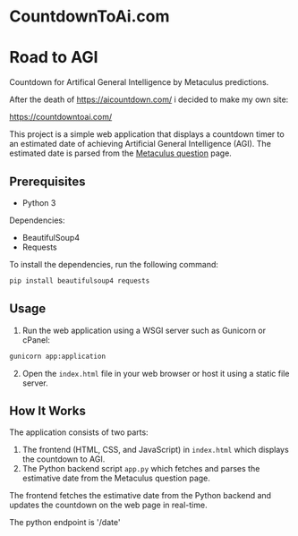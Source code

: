 # CountdownToAi.com
# Road to AGI

Countdown for Artifical General Intelligence by Metaculus predictions.

After the death of https://aicountdown.com/ i decided to make my own site:

  https://countdowntoai.com/

This project is a simple web application that displays a countdown timer to an estimated date of achieving Artificial General Intelligence (AGI). The estimated date is parsed from the [Metaculus question](https://www.metaculus.com/questions/3479/date-weakly-general-ai-is-publicly-known/) page.

## Prerequisites

- Python 3

Dependencies:

- BeautifulSoup4
- Requests

To install the dependencies, run the following command:

```bash
pip install beautifulsoup4 requests
```

## Usage

1. Run the web application using a WSGI server such as Gunicorn or cPanel:

```bash
gunicorn app:application
```

2. Open the `index.html` file in your web browser or host it using a static file server.

## How It Works

The application consists of two parts:

1. The frontend (HTML, CSS, and JavaScript) in `index.html` which displays the countdown to AGI.
2. The Python backend script `app.py` which fetches and parses the estimative date from the Metaculus question page.

The frontend fetches the estimative date from the Python backend and updates the countdown on the web page in real-time.

The python endpoint is '/date'
